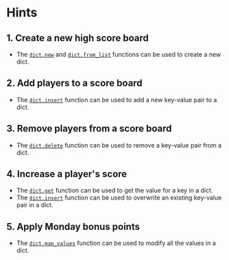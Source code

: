 # Hints

## 1. Create a new high score board

- The [`dict.new`][new] and [`dict.from_list`][from_list] functions can be used to create a new dict.

## 2. Add players to a score board

- The [`dict.insert`][insert] function can be used to add a new key-value pair to a dict.

## 3. Remove players from a score board

- The [`dict.delete`][delete] function can be used to remove a key-value pair from a dict.

## 4. Increase a player's score

- The [`dict.get`][get] function can be used to get the value for a key in a dict.
- The [`dict.insert`][insert] function can be used to overwrite an existing key-value pair in a dict.

## 5. Apply Monday bonus points

- The [`dict.map_values`][map_values] function can be used to modify all the values in a dict.

[new]: https://hexdocs.pm/gleam_stdlib/gleam/dict.html#new
[get]: https://hexdocs.pm/gleam_stdlib/gleam/dict.html#get
[insert]: https://hexdocs.pm/gleam_stdlib/gleam/dict.html#insert
[delete]: https://hexdocs.pm/gleam_stdlib/gleam/dict.html#delete
[from_list]: https://hexdocs.pm/gleam_stdlib/gleam/dict.html#from_list
[map_values]: https://hexdocs.pm/gleam_stdlib/gleam/dict.html#map_values
